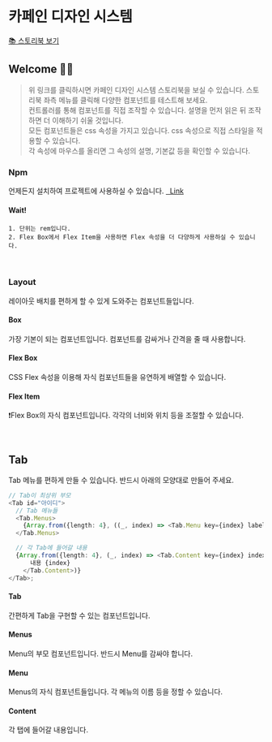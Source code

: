 # 카페인 디자인 시스템

<a href="https://653134b8c1b776a14aafb1d0-dxkagydeos.chromatic.com/">📚 스토리북 보기</a>

## Welcome 👋🏻

> 위 링크를 클릭하시면 카페인 디자인 시스템 스토리북을 보실 수 있습니다. 스토리북 좌측 메뉴를 클릭해 다양한 컴포넌트를 테스트해 보세요.<br />
> 컨트롤러를 통해 컴포넌트를 직접 조작할 수 있습니다.
> 설명을 먼저 읽은 뒤 조작하면 더 이해하기 쉬울 것입니다.<br />
> 모든 컴포넌트들은 css 속성을 가지고 있습니다. css 속성으로 직접 스타일을 적용할 수 있습니다.<br />
> 각 속성에 마우스를 올리면 그 속성의 설명, 기본값 등을 확인할 수 있습니다.<br />

### Npm

언제든지 설치하여 프로젝트에 사용하실 수 있습니다.
<a href="https://www.npmjs.com/package/yummy-design-component" target="\_blank">&nbsp; Link</a>

#### Wait!

    1. 단위는 rem입니다.
    2. Flex Box에서 Flex Item을 사용하면 Flex 속성을 더 다양하게 사용하실 수 있습니다.

<br />

### Layout

레이아웃 배치를 편하게 할 수 있게 도와주는 컴포넌트들입니다.

<h4 >Box</h4>
<p className="sb-section-item-paragraph">가장 기본이 되는 컴포넌트입니다. 컴포넌트를 감싸거나 간격을 줄 때 사용합니다.</p>

<h4 >Flex Box</h4>
<p className="sb-section-item-paragraph">CSS Flex 속성을 이용해 자식 컴포넌트들을 유연하게 배열할 수 있습니다.</p>

<h4 >Flex Item</h4>
<p className="sb-section-item-paragraph">
  ❗Flex Box의 자식 컴포넌트입니다. 각각의 너비와 위치 등을 조절할 수 있습니다.
</p>

<br />

## Tab

Tab 메뉴를 편하게 만들 수 있습니다. 반드시 아래의 모양대로 만들어 주세요.

```ts
// Tab이 최상위 부모
<Tab id="아이디">
  // Tab 메뉴들
  <Tab.Menus>
    {Array.from({length: 4}, ((_, index) => <Tab.Menu key={index} label={`메뉴 ${index}`} index={index} />))}
  </Tab.Menus>

  // 각 Tab에 들어갈 내용
  {Array.from({length: 4}, (_, index) => <Tab.Content key={index} index={index}>
      내용 {index}
    </Tab.Content>)}
</Tab>;
```

<h4>Tab</h4>
<p className="sb-section-item-paragraph">간편하게 Tab을 구현할 수 있는 컴포넌트입니다.</p>
<h4 className="sb-section-item-heading">Menus</h4>
<p className="sb-section-item-paragraph">Menu의 부모 컴포넌트입니다. 반드시 Menu를 감싸야 합니다.</p>

<h4 className="sb-section-item-heading">Menu</h4>
<p className="sb-section-item-paragraph">
  Menus의 자식 컴포넌트들입니다. 각 메뉴의 이름 등을 정할 수 있습니다.
</p>
<h4 className="sb-section-item-heading">Content</h4>
<p className="sb-section-item-paragraph">
  각 탭에 들어갈 내용입니다.
</p>
